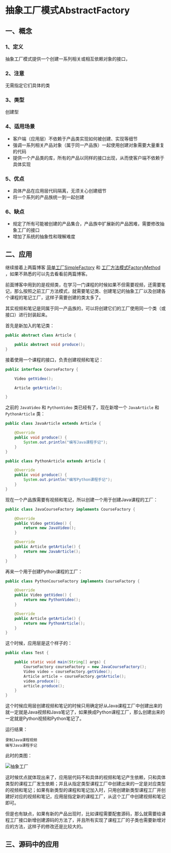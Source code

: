 # 抽象工厂模式AbstractFactory

<Counter :path="'pattern'" :name="'抽象工厂模式AbstractFactory'"></Counter>

## 一、概念

### 1、定义

抽象工厂模式提供一个创建一系列相关或相互依赖对象的接口，

### 2、注意

无需指定它们具体的类

### 3、类型

创建型

### 4、适用场景

* 客户端（应用层）不依赖于产品类实现如何被创建、实现等细节
* 强调一系列相关产品对象（属于同一产品族）一起使用创建对象需要大量重复的代码
* 提供一个产品类的库，所有的产品以同样的接口出现，从而使客户端不依赖于具体实现

### 5、优点

* 具体产品在应用层代码隔离，无须关心创建细节
* 将一个系列的产品族统一到一起创建

### 6、缺点

* 规定了所有可能被创建的产品集合，产品族中扩展新的产品困难，需要修改抽象工厂的接口
* 增加了系统的抽象性和理解难度

## 二、应用

继续接着上两篇博客 [简单工厂SimpleFactory](简单工厂SimpleFactory.md) 和 [工厂方法模式FactoryMethod](工厂方法模式FactoryMethod.md) ，如果不熟悉的可以先去看看前两篇博客。

前面博客中用到的是视频类，在学习一门课程的时候如果不但需要视频，还需要笔记，那么按照之前工厂方法模式，就需要笔记类、创建笔记的抽象工厂以及创建各个课程的笔记工厂，这样子需要创建的类太多了。

其实视频和笔记是同属于同一产品族的，可以将创建它们的工厂使用同一个类（或接口）进行封装起来。

首先是新加入的笔记类：

```java
public abstract class Article {

    public abstract void produce();
}
```

接着使用一个课程的接口，负责创建视频和笔记：

```java
public interface CourseFactory {

    Video getVideo();

    Article getArticle();

}
```

之前的 `JavaVideo` 和 `PythonVideo` 类已经有了，现在新增一个 `JavaArticle` 和 `PythonArticle` 类：

```java
public class JavaArticle extends Article {

    @Override
    public void produce() {
        System.out.println("编写Java课程手记");
    }
}
```

```java
public class PythonArticle extends Article {

    @Override
    public void produce() {
        System.out.println("编写Python课程手记");
    }
}
```

现在一个产品族需要有视频和笔记，所以创建一个用于创建Java课程的工厂：

```java
public class JavaCourseFactory implements CourseFactory {

    @Override
    public Video getVideo() {
        return new JavaVideo();
    }

    @Override
    public Article getArticle() {
        return new JavaArticle();
    }
}
```

再来一个用于创建Python课程的工厂：

```java
public class PythonCourseFactory implements CourseFactory {

    @Override
    public Video getVideo() {
        return new PythonVideo();
    }

    @Override
    public Article getArticle() {
        return new PythonArticle();
    }
}
```

这个时候，应用层是这个样子的：

```java
public class Test {

    public static void main(String[] args) {
        CourseFactory courseFactory = new JavaCourseFactory();
        Video video = courseFactory.getVideo();
        Article article = courseFactory.getArticle();
        video.produce();
        article.produce();
    }
}
```

这个时候应用层创建视频和笔记的时候只用确定好从Java课程工厂中创建出来的就一定就是Java视频和Java笔记了，如果换成Python课程工厂，那么创建出来的一定就是Python视频和Python笔记了。

运行结果：
```console
录制Java课程视频
编写Java课程手记
```

此时的类图：

![抽象工厂](https://yjtravel-public.oss-cn-beijing.aliyuncs.com/my-blog/pattern/abstractfactory.png)

这时候优点就体现出来了，应用层代码不和具体的视频和笔记产生依赖，只和具体类型的课程工厂发生依赖；并且从指定类型课程工厂中创建出来的一定是对应类型的视频和笔记；如果有新类型的课程和笔记加入时，只用创建新类型课程工厂并创建好对应的视频和笔记，应用层指定新的课程工厂，从这个工厂中创建视频和笔记即可。

但是也有缺点，如果有新的产品出现时，比如课程需要配套源码，那么就需要给课程工厂接口新增创建源码的方法了，并且所有实现了课程工厂的子类也需要新增对应的方法，这样子的修改还是比较大的。

## 三、源码中的应用

<Valine></Valine>
